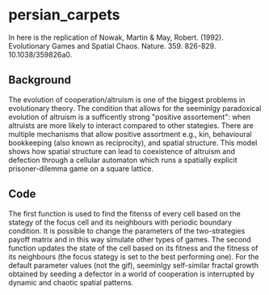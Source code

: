 # persian_carpets
In here is the replication of Nowak, Martin &amp; May, Robert. (1992). Evolutionary Games and Spatial Chaos. Nature. 359. 826-829. 10.1038/359826a0. 

## Background
The evolution of cooperation/altruism is one of the biggest problems in evolutionary theory. The condition that allows for the seeminlgy paradoxical evolution of altruism is a sufficently strong "positive assortement": when altruists are more likely to interact compared to other stategies. There are multiple mechanisms that allow positive assortment e.g., kin, behavioural bookkeeping (also known as reciprocity), and spatial structure. This model shows how spatial structure can lead to coexistence of altruism and defection through a cellular automaton which runs a spatially explicit prisoner-dilemma game on a square lattice. 

## Code
The first function is used to find the fitenss of every cell based on the stategy of the focus cell and its neighbours with periodic boundary condition. It is possible to change the parameters of the two-strategies payoff matrix and in this way simulate other types of games. The second function updates the state of the cell based on its fitness and the fitness of its neighbours (the focus stategy is set to the best performing one). For the default parameter values (not the gif), seeminlgy self-similar fractal growth obtained by seeding a defector in a world of cooperation is interrupted by dynamic and chaotic spatial patterns.
